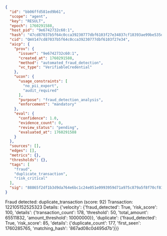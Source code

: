 ```json
{
  "id": "bb06ffd581ed9b61",
  "scope": "agent",
  "key": "RESULT",
  "epoch": 1760291588,
  "host_pid": "9e6742732c60:1",
  "hash": "47cd87037b5f64c0cca39230777dbf6103f27e34837cf18393ae99be535d59b8",
  "cid": "QmV147cd87037b5f64c0cca39230777dbf6103f27e34",
  "aicp": {
    "prov": {
      "issuer": "9e6742732c60:1",
      "created_at": 1760291588,
      "method": "automated_fraud_detection",
      "vc_type": "VerifiableCredential"
    },
    "ucon": {
      "usage_constraints": [
        "no_pii_export",
        "audit_required"
      ],
      "purpose": "fraud_detection_analysis",
      "enforcement": "mandatory"
    },
    "eval": {
      "confidence": 1.0,
      "evidence_count": 0,
      "review_status": "pending",
      "evaluated_at": 1760291588
    }
  },
  "sources": [],
  "edges": [],
  "metrics": {},
  "thresholds": {},
  "tags": [
    "fraud",
    "duplicate_transaction",
    "risk_critical"
  ],
  "sig": "88865f2df1b3d9da764e6bc1c24e051e0993959d71a975c879a5f8f70cf81de3"
}
```

Fraud detected: duplicate_transaction (score: 92)
Transaction: 122105152525323
Details: {'velocity': {'fraud_detected': True, 'risk_score': 100, 'details': {'transaction_count': 178, 'threshold': 50, 'total_amount': 65511832, 'amount_threshold': 10000000}}, 'duplicate': {'fraud_detected': True, 'risk_score': 85, 'details': {'duplicate_count': 177, 'first_seen': 1760285765, 'matching_hash': '867ad08c0d495d7b'}}}